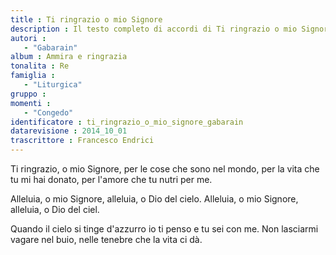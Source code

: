 ```yaml
--- 
title : Ti ringrazio o mio Signore
description : Il testo completo di accordi di Ti ringrazio o mio Signore. Inseriscila nel tuo canzoniere!
autori : 
   - "Gabarain"
album : Ammira e ringrazia
tonalita : Re
famiglia : 
   - "Liturgica"
gruppo : 
momenti : 
   - "Congedo"
identificatore : ti_ringrazio_o_mio_signore_gabarain
datarevisione : 2014_10_01
trascrittore : Francesco Endrici
--- 
```




Ti ringrazio, o mio Signore,
per le cose che sono nel mondo,
per la vita che tu mi hai donato, 
per l'amore  che tu nutri per me. 


Alleluia, o mio Signore,
alleluia, o Dio del cielo. 
Alleluia, o mio Signore,
alleluia, o Dio del ciel.


Quando il cielo si tinge d'azzurro
io ti penso e tu sei con me.
Non lasciarmi vagare nel buio, 
nelle tenebre  che la vita ci dà. 


